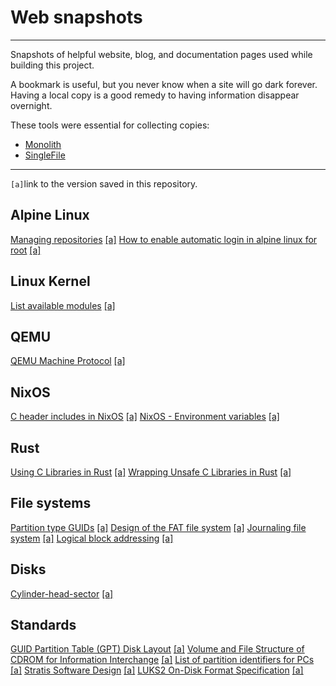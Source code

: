 # Web snapshots

----

Snapshots of helpful website, blog, and documentation pages used while building
this project.

A bookmark is useful, but you never know when a site will go dark forever.
Having a local copy is a good remedy to having information disappear overnight.

These tools were essential for collecting copies:

- [Monolith](https://github.com/Y2Z/monolith)
- [SingleFile](https://addons.mozilla.org/en-US/firefox/addon/single-file/)

----

`[a]`link to the version saved in this repository.

## Alpine Linux

[Managing repositories][1] [[a]][2]
[How to enable automatic login in alpine linux for root][3] [[a]][4]

## Linux Kernel

[List available modules][5] [[a]][6]

## QEMU

[QEMU Machine Protocol][7] [[a]][8]

## NixOS

[C header includes in NixOS][9] [[a]][10]
[NixOS - Environment variables][11] [[a]][12]

## Rust

[Using C Libraries in Rust][13] [[a]][14]
[Wrapping Unsafe C Libraries in Rust][15] [[a]][16]

## File systems

[Partition type GUIDs][17] [[a]][18]
[Design of the FAT file system][19] [[a]][20]
[Journaling file system][21] [[a]][22]
[Logical block addressing][23] [[a]][24]

## Disks

[Cylinder-head-sector][25] [[a]][26]

## Standards

[GUID Partition Table (GPT) Disk Layout][27] [[a]][28]
[Volume and File Structure of CDROM for Information Interchange][29] [[a]][30]
[List of partition identifiers for PCs][31] [[a]][32]
[Stratis Software Design][33] [[a]][34]
[LUKS2 On-Disk Format Specification][35] [[a]][36]

[1]: https://wiki.alpinelinux.org/wiki/Repositories#Managing_repositories
[2]: alpine-linux/managing-repositories.html
[3]: https://unix.stackexchange.com/questions/751105/how-to-enable-automatic-login-in-alpine-linux-for-root
[4]: alpine-linux/automatic-login-in-alpine-linux-for-root.html
[5]: https://wiki.gentoo.org/wiki/Kernel_Modules#List_available_modules
[6]: linux-kernel/kernel-modules.html
[7]: https://wiki.qemu.org/Documentation/QMP#By_hand
[8]: qemu/qemu-machine-protocol.html
[9]: https://discourse.nixos.org/t/c-header-includes-in-nixos/17410
[10]: nixos/c-header-includes.html
[11]: https://nixos.wiki/wiki/Environment_variables
[12]: nixos/environment-variables.html
[13]: https://medium.com/dwelo-r-d/using-c-libraries-in-rust-13961948c72a
[14]: rust/using-c-libraries-in-rust.html
[15]: https://medium.com/dwelo-r-d/wrapping-unsafe-c-libraries-in-rust-d75aeb283c65
[16]: rust/wrapping-unsafe-c-libraries.html
[17]: https://en.wikipedia.org/wiki/GUID_Partition_Table#Partition_type_GUIDs
[18]: fs/GPT-partition-type-guid.html
[19]: https://en.wikipedia.org/wiki/Design_of_the_FAT_file_system#Boot_Sector
[20]: fs/design-of-the-fat-file-system.html
[21]: https://en.wikipedia.org/wiki/Journaling_file_system
[22]: web-snapshots/fs/journaling-file-system.html
[23]: https://en.wikipedia.org/wiki/Logical_block_addressing
[24]: web-snapshots/fs/logical-block-addressing.html
[25]: https://en.wikipedia.org/wiki/Cylinder-head-sector
[26]: disk/cylinder-head-sector-addressing.html
[27]: https://uefi.org/specs/UEFI/2.10/05_GUID_Partition_Table_Format.html
[28]: standards/GPT-MBR-partition-table-format.html
[29]: https://ecma-international.org/wp-content/uploads/ECMA-119_3rd_edition_december_2017.pdf
[30]: standards/ISO9660-ECMA-119-3rd-edition-december-2017.pdf
[31]: https://www.win.tue.nl/~aeb/partitions/partition_types-1.html
[32]: web-snapshots/standards/MBR-partition-types-list-of-partition-identifiers.html
[33]: https://stratis-storage.github.io/StratisSoftwareDesign.pdf
[34]: web-snapshots/standards/StratisSoftwareDesign.pdf
[35]: https://fossies.org/linux/cryptsetup/docs/on-disk-format-luks2.pdf
[36]: web-snapshots/standards/on-disk-format-luks2.pdf
